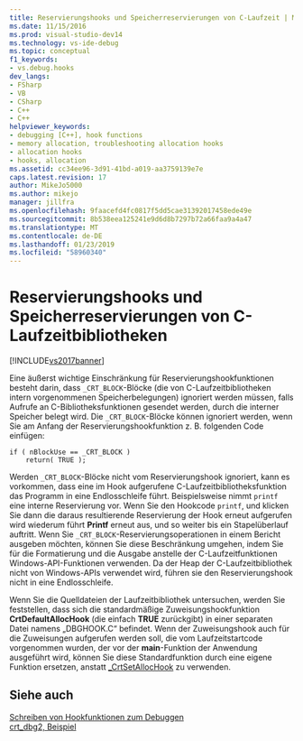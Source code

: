 ```yaml
---
title: Reservierungshooks und Speicherreservierungen von C-Laufzeit | Microsoft-Dokumentation
ms.date: 11/15/2016
ms.prod: visual-studio-dev14
ms.technology: vs-ide-debug
ms.topic: conceptual
f1_keywords:
- vs.debug.hooks
dev_langs:
- FSharp
- VB
- CSharp
- C++
- C++
helpviewer_keywords:
- debugging [C++], hook functions
- memory allocation, troubleshooting allocation hooks
- allocation hooks
- hooks, allocation
ms.assetid: cc34ee96-3d91-41bd-a019-aa3759139e7e
caps.latest.revision: 17
author: MikeJo5000
ms.author: mikejo
manager: jillfra
ms.openlocfilehash: 9faacefd4fc0817f5dd5cae31392017458ede49e
ms.sourcegitcommit: 8b538eea125241e9d6d8b7297b72a66faa9a4a47
ms.translationtype: MT
ms.contentlocale: de-DE
ms.lasthandoff: 01/23/2019
ms.locfileid: "58960340"
---
```

# <a name="allocation-hooks-and-c-run-time-memory-allocations"></a>Reservierungshooks und Speicherreservierungen von C-Laufzeitbibliotheken
[!INCLUDE[vs2017banner](../includes/vs2017banner.md)]

Eine äußerst wichtige Einschränkung für Reservierungshookfunktionen besteht darin, dass `_CRT_BLOCK`-Blöcke (die von C-Laufzeitbibliotheken intern vorgenommenen Speicherbelegungen) ignoriert werden müssen, falls Aufrufe an C-Bibliotheksfunktionen gesendet werden, durch die interner Speicher belegt wird. Die `_CRT_BLOCK`-Blöcke können ignoriert werden, wenn Sie am Anfang der Reservierungshookfunktion z. B. folgenden Code einfügen:  
  
```  
if ( nBlockUse == _CRT_BLOCK )  
    return( TRUE );  
```  
  
 Werden `_CRT_BLOCK`-Blöcke nicht vom Reservierungshook ignoriert, kann es vorkommen, dass eine im Hook aufgerufene C-Laufzeitbibliotheksfunktion das Programm in eine Endlosschleife führt. Beispielsweise nimmt `printf` eine interne Reservierung vor. Wenn Sie den Hookcode `printf`, und klicken Sie dann die daraus resultierende Reservierung der Hook erneut aufgerufen wird wiederum führt **Printf** erneut aus, und so weiter bis ein Stapelüberlauf auftritt. Wenn Sie `_CRT_BLOCK`-Reservierungsoperationen in einem Bericht ausgeben möchten, können Sie diese Beschränkung umgehen, indem Sie für die Formatierung und die Ausgabe anstelle der C-Laufzeitfunktionen Windows-API-Funktionen verwenden. Da der Heap der C-Laufzeitbibliothek nicht von Windows-APIs verwendet wird, führen sie den Reservierungshook nicht in eine Endlosschleife.  
  
 Wenn Sie die Quelldateien der Laufzeitbibliothek untersuchen, werden Sie feststellen, dass sich die standardmäßige Zuweisungshookfunktion **CrtDefaultAllocHook** (die einfach **TRUE** zurückgibt) in einer separaten Datei namens „DBGHOOK.C“ befindet. Wenn der Zuweisungshook auch für die Zuweisungen aufgerufen werden soll, die vom Laufzeitstartcode vorgenommen wurden, der vor der **main**-Funktion der Anwendung ausgeführt wird, können Sie diese Standardfunktion durch eine eigene Funktion ersetzen, anstatt [_CrtSetAllocHook](http://msdn.microsoft.com/library/405df37b-2fd1-42c8-83bc-90887f17f29d) zu verwenden.  
  
## <a name="see-also"></a>Siehe auch  
 [Schreiben von Hookfunktionen zum Debuggen](../debugger/debug-hook-function-writing.md)   
 [crt_dbg2, Beispiel](http://msdn.microsoft.com/21e1346a-6a17-4f57-b275-c76813089167)
